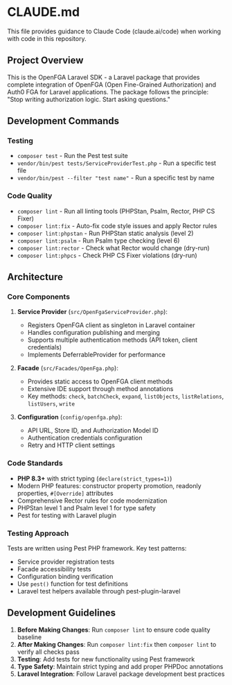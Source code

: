 # CLAUDE.md

This file provides guidance to Claude Code (claude.ai/code) when working with code in this repository.

## Project Overview

This is the OpenFGA Laravel SDK - a Laravel package that provides complete integration of OpenFGA (Open Fine-Grained Authorization) and Auth0 FGA for Laravel applications. The package follows the principle: "Stop writing authorization logic. Start asking questions."

## Development Commands

### Testing

- `composer test` - Run the Pest test suite
- `vendor/bin/pest tests/ServiceProviderTest.php` - Run a specific test file
- `vendor/bin/pest --filter "test name"` - Run a specific test by name

### Code Quality

- `composer lint` - Run all linting tools (PHPStan, Psalm, Rector, PHP CS Fixer)
- `composer lint:fix` - Auto-fix code style issues and apply Rector rules
- `composer lint:phpstan` - Run PHPStan static analysis (level 2)
- `composer lint:psalm` - Run Psalm type checking (level 6)
- `composer lint:rector` - Check what Rector would change (dry-run)
- `composer lint:phpcs` - Check PHP CS Fixer violations (dry-run)

## Architecture

### Core Components

1. **Service Provider** (`src/OpenFgaServiceProvider.php`):

   - Registers OpenFGA client as singleton in Laravel container
   - Handles configuration publishing and merging
   - Supports multiple authentication methods (API token, client credentials)
   - Implements DeferrableProvider for performance

2. **Facade** (`src/Facades/OpenFga.php`):

   - Provides static access to OpenFGA client methods
   - Extensive IDE support through method annotations
   - Key methods: `check`, `batchCheck`, `expand`, `listObjects`, `listRelations`, `listUsers`, `write`

3. **Configuration** (`config/openfga.php`):
   - API URL, Store ID, and Authorization Model ID
   - Authentication credentials configuration
   - Retry and HTTP client settings

### Code Standards

- **PHP 8.3+** with strict typing (`declare(strict_types=1)`)
- Modern PHP features: constructor property promotion, readonly properties, `#[Override]` attributes
- Comprehensive Rector rules for code modernization
- PHPStan level 1 and Psalm level 1 for type safety
- Pest for testing with Laravel plugin

### Testing Approach

Tests are written using Pest PHP framework. Key test patterns:

- Service provider registration tests
- Facade accessibility tests
- Configuration binding verification
- Use `pest()` function for test definitions
- Laravel test helpers available through pest-plugin-laravel

## Development Guidelines

1. **Before Making Changes**: Run `composer lint` to ensure code quality baseline
2. **After Making Changes**: Run `composer lint:fix` then `composer lint` to verify all checks pass
3. **Testing**: Add tests for new functionality using Pest framework
4. **Type Safety**: Maintain strict typing and add proper PHPDoc annotations
5. **Laravel Integration**: Follow Laravel package development best practices
